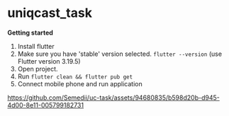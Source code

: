 # uniqcast_task

**Getting started**  
  
1. Install flutter  
2. Make sure you have 'stable' version selected. `flutter --version`  (use Flutter version 3.19.5)
3. Open project.  
3. Run `flutter clean && flutter pub get`  
4. Connect mobile phone and run application 



https://github.com/Semedii/uc-task/assets/94680835/b598d20b-d945-4d00-8e11-005799182731

